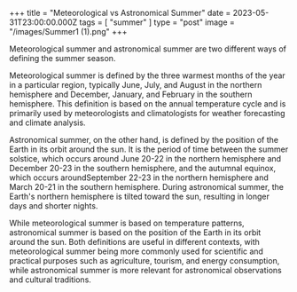 +++
title = "Meteorological vs Astronomical Summer"
date = 2023-05-31T23:00:00.000Z
tags = [ "summer" ]
type = "post"
image = "/images/Summer1 (1).png"
+++

Meteorological summer and astronomical summer are two different ways of defining the summer season.

Meteorological summer is defined by the three warmest months of the year in a particular region, typically June, July, and August in the northern hemisphere and December, January, and February in the southern hemisphere. This definition is based on the annual temperature cycle and is primarily used by meteorologists and climatologists for weather forecasting and climate analysis.

Astronomical summer, on the other hand, is defined by the position of the Earth in its orbit around the sun. It is the period of time between the summer solstice, which occurs around June 20-22 in the northern hemisphere and December 20-23 in the southern hemisphere, and the autumnal equinox, which occurs aroundSeptember 22-23 in the northern hemisphere and March 20-21 in the southern hemisphere. During astronomical summer, the Earth's northern hemisphere is tilted toward the sun, resulting in longer days and shorter nights.

While meteorological summer is based on temperature patterns, astronomical summer is based on the position of the Earth in its orbit around the sun. Both definitions are useful in different contexts, with meteorological summer being more commonly used for scientific and practical purposes such as agriculture, tourism, and energy consumption, while astronomical summer is more relevant for astronomical observations and cultural traditions.
